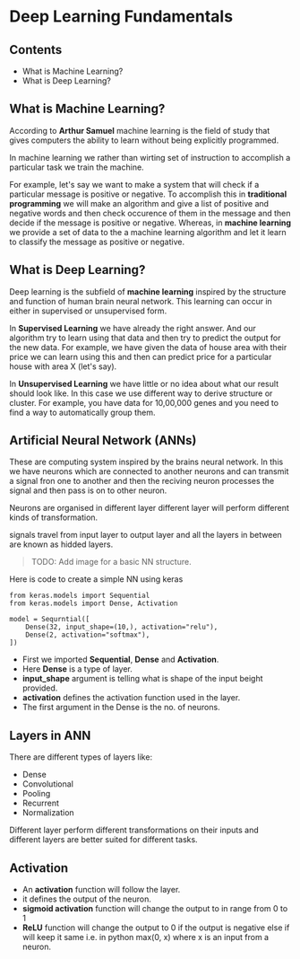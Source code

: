 # Deep Learning Fundamentals

## Contents

- What is Machine Learning?
- What is Deep Learning?

## What is Machine Learning?

According to **Arthur Samuel** machine learning is the field of study that gives computers the ability to learn without being explicitly programmed.
  
In machine learning we rather than wirting set of instruction to accomplish a particular task we train the machine.
  
For example, let's say we want to make a system that will check if a particular message is positive or negative. To accomplish this in **traditional programming** we will make an algorithm and give a list of positive and negative words and then check occurence of them in the message and then decide if the message is positive or negative. Whereas, in **machine learning** we provide a set of data to the a machine learning algorithm and let it learn to classify the message as positive or negative.

## What is Deep Learning?

Deep learning is the subfield of **machine learning** inspired by the structure and function of human brain neural network. This learning can occur in either in supervised or unsupervised form.

In **Supervised Learning** we have already the right answer. And our algorithm try to learn using that data and then try to predict the output for the new data. For example, we have given the data of house area with their price we can learn using this and then can predict price for a particular house with area X (let's say).

In **Unsupervised Learning** we have little or no idea about what our result should look like. In this case we use different way to derive structure or cluster. For example, you have data for 10,00,000 genes and you need to find a way to automatically group them.

## Artificial Neural Network (ANNs)

These are computing system inspired by the brains neural network. In this we have neurons which are connected to another neurons and can transmit a signal fron one to another and then the reciving neuron processes the signal and then pass is on to other neuron.

Neurons are organised in different layer different layer will perform different kinds of transformation.

signals travel from input layer to output layer and all the layers in between are known as hidded layers.

> TODO: Add image for a basic NN structure.

Here is code to create a simple NN using keras

```
from keras.models import Sequential
from keras.models import Dense, Activation

model = Sequrntial([
    Dense(32, input_shape=(10,), activation="relu"),
    Dense(2, activation="softmax"),
])
```

- First we imported **Sequential**, **Dense** and **Activation**.
- Here **Dense** is a type of layer.
- **input_shape** argument is telling what is shape of the input beight provided.
- **activation** defines the activation function used in the layer.
- The first argument in the Dense is the no. of neurons.

## Layers in ANN

There are different types of layers like:

- Dense
- Convolutional
- Pooling
- Recurrent
- Normalization

Different layer perform different transformations on their inputs and different layers are better suited for different tasks.

## Activation

- An **activation** function will follow the layer.
- it defines the output of the neuron.
- **sigmoid activation** function will change the output to in range from 0 to 1
- **ReLU** function will change the output to 0 if the output is negative else if will keep it same i.e. in python max(0, x) where x is an input from a neuron.
